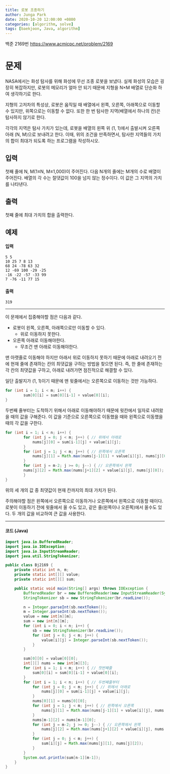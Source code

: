 ```yaml
---
title: 로봇 조종하기
author: Junga Park
date: 2020-10-20 12:00:00 +0800
categories: [algorithm, solve]
tags: [baekjoon, Java, algorithm]
---
```



백준 2169번 https://www.acmicpc.net/problem/2169



# 문제

NASA에서는 화성 탐사를 위해 화성에 무선 조종 로봇을 보냈다. 실제 화성의 모습은 굉장히 복잡하지만, 로봇의 메모리가 얼마 안 되기 때문에 지형을 N×M 배열로 단순화 하여 생각하기로 한다.

지형의 고저차의 특성상, 로봇은 움직일 때 배열에서 왼쪽, 오른쪽, 아래쪽으로 이동할 수 있지만, 위쪽으로는 이동할 수 없다. 또한 한 번 탐사한 지역(배열에서 하나의 칸)은 탐사하지 않기로 한다.

각각의 지역은 탐사 가치가 있는데, 로봇을 배열의 왼쪽 위 (1, 1)에서 출발시켜 오른쪽 아래 (N, M)으로 보내려고 한다. 이때, 위의 조건을 만족하면서, 탐사한 지역들의 가치의 합이 최대가 되도록 하는 프로그램을 작성하시오.



## 입력

첫째 줄에 N, M(1≤N, M≤1,000)이 주어진다. 다음 N개의 줄에는 M개의 수로 배열이 주어진다. 배열의 각 수는 절댓값이 100을 넘지 않는 정수이다. 이 값은 그 지역의 가치를 나타낸다.



## 출력

첫째 줄에 최대 가치의 합을 출력한다.



## 예제 

#### 입력

```
5 5
10 25 7 8 13
68 24 -78 63 32
12 -69 100 -29 -25
-16 -22 -57 -33 99
7 -76 -11 77 15
```

#### 출력

```
319
```



---

이 문제에서 집중해야할 점은 다음과 같다.

- 로봇이 왼쪽, 오른쪽, 아래쪽으로만 이동할 수 있다. 
  - 위로 이동하지 못한다.
- 오른쪽 아래로 이동해야한다.
  - 무조건 맨 아래로 이동해야한다.

맨 아랫줄로 이동해야 하지만 아래서 위로 이동하지 못하기 때문에 아래로 내려오기 전에 현재 줄에 존재하는 칸의 최댓값을 구하는 방법을 찾으면 된다. 즉, 한 줄에 존재하는 각 칸의 최댓값을 구하고, 아래로 내려가면 점진적으로 해결할 수 있다.



일단 출발지가 (1, 1)이기 때문에 맨 윗줄에서는 오른쪽으로 이동하는 것만 가능하다.

```java
for (int i = 1; i < m; i++) {
        sum[0][i] = sum[0][i-1] + value[0][i];
}
```



두번째 줄부터는 도착하기 위해서 아래로 이동해야하기 때문에 윗칸에서 일자로 내려왔을 때의 값을 구해준다. 이 값을 기준으로 오른쪽으로 이동했을 때와 왼쪽으로 이동했을 때의 각 값을 구한다.

```java
for (int i = 1; i < n; i++) {
        for (int j = 0; j < m; j++) { // 위에서 아래로
            nums[j][0] = sum[i-1][j] + value[i][j];
        }
        for (int j = 1; j < m; j++) { // 왼쪽에서 오른쪽
            nums[j][1] = Math.max(nums[j-1][1] + value[i][j], nums[j][0]);
        }
        for (int j = m-2; j >= 0; j--) { // 오른쪽에서 왼쪽
        nums[j][2] = Math.max(nums[j+1][2] + value[i][j], nums[j][0]);
        }
}
```

위의 세 개의 값 중 최댓값이 현재 칸까지의 최대 가치가 된다.



주의해야할 점은 왼쪽에서 오른쪽으로 이동하거나 오른쪽에서 왼쪽으로 이동할 때이다. 로봇이 이동하기 전에 윗줄에서 올 수도 있고, 같은 줄(왼쪽이나 오른쪽)에서 올수도 있다. 두 개의 값을 비교하여 큰 값을 사용한다.



---

#### 코드 (Java)

```java
import java.io.BufferedReader;
import java.io.IOException;
import java.io.InputStreamReader;
import java.util.StringTokenizer;

public class Bj2169 {
    private static int n, m;
    private static int[][] value;
    private static int[][] sum;

    public static void main(String[] args) throws IOException {
        BufferedReader br = new BufferedReader(new InputStreamReader(System.in));
        StringTokenizer sb = new StringTokenizer(br.readLine());

        n = Integer.parseInt(sb.nextToken());
        m = Integer.parseInt(sb.nextToken());
        value = new int[n][m];
        sum = new int[n][m];
        for (int i = 0; i < n; i++) {
            sb = new StringTokenizer(br.readLine());
            for (int j = 0; j < m; j++) {
                value[i][j] = Integer.parseInt(sb.nextToken());
            }
        }

        sum[0][0] = value[0][0];
        int[][] nums = new int[m][3];
        for (int i = 1; i < m; i++) { // 첫번째줄
            sum[0][i] = sum[0][i-1] + value[0][i];
        }
        for (int i = 1; i < n; i++) { // 두번째줄부터
            for (int j = 0; j < m; j++) { // 위에서 아래로
                nums[j][0] = sum[i-1][j] + value[i][j];
            }
            nums[0][1] = nums[0][0];
            for (int j = 1; j < m; j++) { // 왼쪽에서 오른쪽
                nums[j][1] = Math.max(nums[j-1][1] + value[i][j], nums[j][0]);
            }
            nums[m-1][2] = nums[m-1][0];
            for (int j = m-2; j >= 0; j--) { // 오른쪽에서 왼쪽
                nums[j][2] = Math.max(nums[j+1][2] + value[i][j], nums[j][0]);
            }
            for (int j = 0; j < m; j++) {
                sum[i][j] = Math.max(nums[j][1], nums[j][2]);
            }
        }
        System.out.println(sum[n-1][m-1]);
    }
}

```



